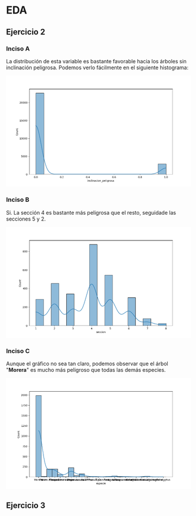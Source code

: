 # EDA

## Ejercicio 2

### Inciso A

La distribución de esta variable es bastante favorable hacia los árboles sin inclinación peligrosa. Podemos verlo fácilmente en el siguiente histograma:

![](images/distribucion_inc_peligrosa.png)

### Inciso B

Si. La sección 4 es bastante más peligrosa que el resto, seguidade las secciones 5 y 2.

![](images/distribucion_secciones_peligrosas.png)

### Inciso C

Aunque el gráfico no sea tan claro, podemos observar que el árbol "**Morera**" es mucho más peligroso que todas las demás especies.

![](images/distribucion_especies_peligrosas.png)

## Ejercicio 3


